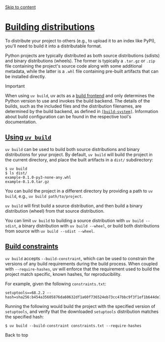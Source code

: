 [Skip to content](https://docs.astral.sh/uv/concepts/projects/build/#building-distributions)

# [Building distributions](https://docs.astral.sh/uv/concepts/projects/build/\#building-distributions)

To distribute your project to others (e.g., to upload it to an index like PyPI), you'll need to
build it into a distributable format.

Python projects are typically distributed as both source distributions (sdists) and binary
distributions (wheels). The former is typically a `.tar.gz` or `.zip` file containing the project's
source code along with some additional metadata, while the latter is a `.whl` file containing
pre-built artifacts that can be installed directly.

Important

When using `uv build`, uv acts as a [build frontend](https://peps.python.org/pep-0517/#terminology-and-goals)
and only determines the Python version to use and invokes the build backend. The details of
the builds, such as the included files and the distribution filenames, are determined by the build
backend, as defined in [`[build-system]`](https://docs.astral.sh/uv/concepts/projects/config/#build-systems). Information about build
configuration can be found in the respective tool's documentation.

## [Using `uv build`](https://docs.astral.sh/uv/concepts/projects/build/\#using-uv-build)

`uv build` can be used to build both source distributions and binary distributions for your project.
By default, `uv build` will build the project in the current directory, and place the built
artifacts in a `dist/` subdirectory:

```
$ uv build
$ ls dist/
example-0.1.0-py3-none-any.whl
example-0.1.0.tar.gz

```

You can build the project in a different directory by providing a path to `uv build`, e.g.,
`uv build path/to/project`.

`uv build` will first build a source distribution, and then build a binary distribution (wheel) from
that source distribution.

You can limit `uv build` to building a source distribution with `uv build --sdist`, a binary
distribution with `uv build --wheel`, or build both distributions from source with
`uv build --sdist --wheel`.

## [Build constraints](https://docs.astral.sh/uv/concepts/projects/build/\#build-constraints)

`uv build` accepts `--build-constraint`, which can be used to constrain the versions of any build
requirements during the build process. When coupled with `--require-hashes`, uv will enforce that
the requirement used to build the project match specific, known hashes, for reproducibility.

For example, given the following `constraints.txt`:

```
setuptools==68.2.2 --hash=sha256:b454a35605876da60632df1a60f736524eb73cc47bbc9f3f1ef1b644de74fd2a

```

Running the following would build the project with the specified version of `setuptools`, and verify
that the downloaded `setuptools` distribution matches the specified hash:

```
$ uv build --build-constraint constraints.txt --require-hashes

```

Back to top